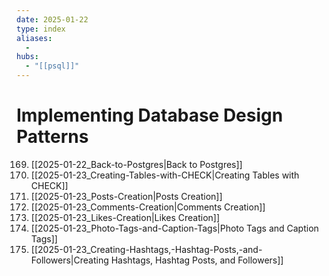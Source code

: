 ```yaml
---
date: 2025-01-22
type: index
aliases:
  -
hubs:
  - "[[psql]]"
---
```


# Implementing Database Design Patterns

169. [[2025-01-22_Back-to-Postgres|Back to Postgres]]
170. [[2025-01-23_Creating-Tables-with-CHECK|Creating Tables with CHECK]]
171. [[2025-01-23_Posts-Creation|Posts Creation]]
172. [[2025-01-23_Comments-Creation|Comments Creation]]
173. [[2025-01-23_Likes-Creation|Likes Creation]]
174. [[2025-01-23_Photo-Tags-and-Caption-Tags|Photo Tags and Caption Tags]]
175. [[2025-01-23_Creating-Hashtags,-Hashtag-Posts,-and-Followers|Creating Hashtags, Hashtag Posts, and Followers]]
